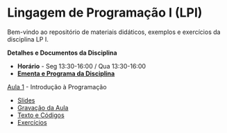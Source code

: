 # Lingagem de Programação I (LPI)

Bem-vindo ao repositório de materiais didáticos, exemplos e exercícios da disciplina LP I.

**Detalhes e Documentos da Disciplina**
- **Horário** - Seg 13:30-16:00 / Qua 13:30-16:00
- [**Ementa e Programa da Disciplina**]()
 
[Aula 1]() - Introdução à Programação
 - [Slides]()
 - [Gravação da Aula]()
 - [Texto e Códigos]()
 - [Exercícios]() 
         